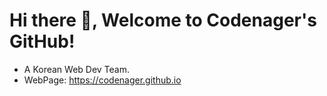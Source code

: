 # Hi there 👋, Welcome to Codenager's GitHub!
- A Korean Web Dev Team.
- WebPage: https://codenager.github.io
